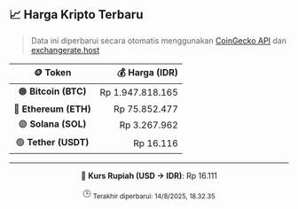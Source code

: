

<!-- HARGA_KRIPTO -->
## 📈 Harga Kripto Terbaru

> Data ini diperbarui secara otomatis menggunakan [CoinGecko API](https://www.coingecko.com/) dan [exchangerate.host](https://exchangerate.host/)

<div align="center">

| 🪙 Token | 💰 Harga (IDR) |
|:------:|---------------:|
| 🟠 **Bitcoin (BTC)**   | Rp 1.947.818.165 |
| 🔵 **Ethereum (ETH)**  | Rp 75.852.477 |
| 🟣 **Solana (SOL)**    | Rp 3.267.962 |
| 🟢 **Tether (USDT)**   | Rp 16.116 |

---

💱 **Kurs Rupiah (USD → IDR)**: Rp 16.111

🕒 <sub>Terakhir diperbarui: 14/8/2025, 18.32.35</sub>

</div>
<!-- /HARGA_KRIPTO -->